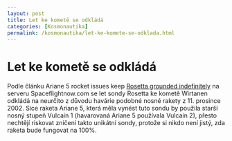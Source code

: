 ```yaml
---
layout: post
title: Let ke kometě se odkládá
categories: [Kosmonautika]
permalink: /kosmonautika/let-ke-komete-se-odklada.html
---
```

# Let ke kometě se odkládá

Podle článku Ariane 5 rocket issues keep [Rosetta grounded indefinitely](http://www.spaceflightnow.com/news/n0301/14rosetta/) na serveru Spaceflightnow.com se let sondy Rosetta ke kometě Wirtanen odkládá na neurčito z důvodu havárie podobné nosné rakety z 11. prosince 2002. Sice raketa Ariane 5, která měla vynést tuto sondu by použila starší nosný stupeň Vulcain 1 (havarovaná Ariane 5 používala Vulcain 2), přesto nechtějí riskovat zničení takto unikátní sondy, protože si nikdo není jistý, zda raketa bude fungovat na 100%.


